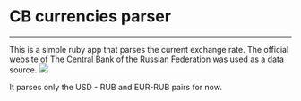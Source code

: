 # CB currencies parser
___
This is a simple ruby app that parses the current exchange rate.
The official website of The [Central Bank of the Russian Federation](https://www.cbr.ru/)  was used as a data source.
![](https://github.com/Mstudyacc/currencies_parser/img/cb_img.png)

It parses only the USD - RUB and EUR-RUB pairs for now.